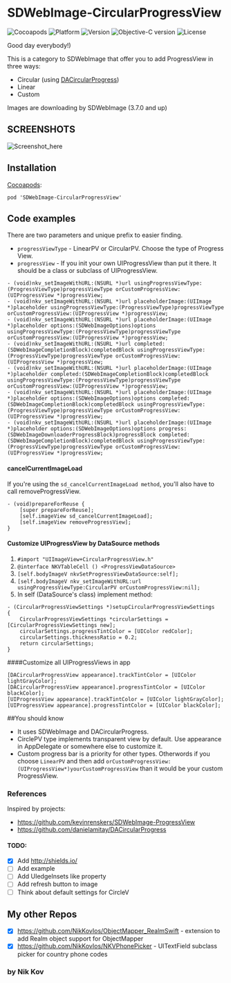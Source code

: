 # SDWebImage-CircularProgressView
![Cocoapods](https://img.shields.io/badge/pod-available-brightgreen.svg?style=flat)
![Platform](https://img.shields.io/badge/platform-ios-blue.svg?style=flat)
![Version](https://img.shields.io/badge/version-1.1-blue.svg?style=flat)
![Objective-C version](https://img.shields.io/badge/Objective--C-latest-lightgrey.svg?style=flat)
![License](https://img.shields.io/badge/license-MIT-lightgrey.svg?style=flat)
 
Good day everybody!)  

This is a category to SDWebImage that offer you to add ProgressView in three ways:
- Circular (using [DACircularProgress](https://github.com/danielamitay/DACircularProgress))
- Linear
- Custom  

Images are downloading by SDWebImage (3.7.0 and up)

## SCREENSHOTS

![Screenshot_here](https://github.com/NikKovV/SDWebImage-CircularProgressView/blob/master/Screenshots/NKVProgressView.png "Screenshot")


## Installation
[Cocoapods](http://cocoapods.org):
```
pod 'SDWebImage-CircularProgressView'
```
## Code examples
There are two parameters and unique prefix to easier finding. 
- `progressViewType` - LinearPV or CircularPV. Choose the type of Progress View.
- `progressView` - If you init your own UIProgressView than put it there. It should be a class or subclass of UIProgressView.
```
- (void)nkv_setImageWithURL:(NSURL *)url usingProgressViewType:(ProgressViewType)progressViewType orCustomProgressView:(UIProgressView *)progressView;
- (void)nkv_setImageWithURL:(NSURL *)url placeholderImage:(UIImage *)placeholder usingProgressViewType:(ProgressViewType)progressViewType orCustomProgressView:(UIProgressView *)progressView;
- (void)nkv_setImageWithURL:(NSURL *)url placeholderImage:(UIImage *)placeholder options:(SDWebImageOptions)options usingProgressViewType:(ProgressViewType)progressViewType orCustomProgressView:(UIProgressView *)progressView;
- (void)nkv_setImageWithURL:(NSURL *)url completed:(SDWebImageCompletionBlock)completedBlock usingProgressViewType:(ProgressViewType)progressViewType orCustomProgressView:(UIProgressView *)progressView;
- (void)nkv_setImageWithURL:(NSURL *)url placeholderImage:(UIImage *)placeholder completed:(SDWebImageCompletionBlock)completedBlock usingProgressViewType:(ProgressViewType)progressViewType orCustomProgressView:(UIProgressView *)progressView;
- (void)nkv_setImageWithURL:(NSURL *)url placeholderImage:(UIImage *)placeholder options:(SDWebImageOptions)options completed:(SDWebImageCompletionBlock)completedBlock usingProgressViewType:(ProgressViewType)progressViewType orCustomProgressView:(UIProgressView *)progressView;
- (void)nkv_setImageWithURL:(NSURL *)url placeholderImage:(UIImage *)placeholder options:(SDWebImageOptions)options progress:(SDWebImageDownloaderProgressBlock)progressBlock completed:(SDWebImageCompletionBlock)completedBlock usingProgressViewType:(ProgressViewType)progressViewType orCustomProgressView:(UIProgressView *)progressView;
```
#### cancelCurrentImageLoad
If you're using the `sd_cancelCurrentImageLoad method`, you'll also have to call removeProgressView.
```
- (void)prepareForReuse {
    [super prepareForReuse];
    [self.imageView sd_cancelCurrentImageLoad];
    [self.imageView removeProgressView];
}
```

#### Customize UIProgressView by DataSource methods
1. `#import "UIImageView+CircularProgressView.h"`
2. `@interface NKVTableCell () <ProgressViewDataSource>`
3. `[self.bodyImageV nkvSetProgressViewDataSource:self];`
4. `[self.bodyImageV nkv_setImageWithURL:url usingProgressViewType:CircularPV orCustomProgressView:nil];`
5. In self (DataSource's class) implement method:
```
- (CircularProgressViewSettings *)setupCircularProgressViewSettings
{
    CircularProgressViewSettings *circularSettings = [CircularProgressViewSettings new];
    circularSettings.progressTintColor = [UIColor redColor];
    circularSettings.thicknessRatio = 0.2;
    return circularSettings;
}
```
####Customize all UIProgressViews in app
```
[DACircularProgressView appearance].trackTintColor = [UIColor lightGrayColor];
[DACircularProgressView appearance].progressTintColor = [UIColor blackColor];
[UIProgressView appearance].trackTintColor = [UIColor lightGrayColor];
[UIProgressView appearance].progressTintColor = [UIColor blackColor];
```
##You should know
- It uses SDWebImage and DACircularProgress.
- CirclePV type implements transparent view by default. Use appearance in AppDelegate or somewhere else to customize it.
- Custom progress bar is a priority for other types. Otherwords if you choose `LinearPV` and then add `orCustomProgressView:(UIProgressView*)yourCustomProgressView` than it would be your custom ProgressView.

### References

Inspired by projects:
- https://github.com/kevinrenskers/SDWebImage-ProgressView
- https://github.com/danielamitay/DACircularProgress

#### TODO:
- [x] Add http://shields.io/
- [ ] Add example
- [ ] Add UIedgeInsets like property
- [ ] Add refresh button to image 
- [ ] Think about default settings for CircleV

## My other Repos

- [x] https://github.com/NikKovIos/ObjectMapper_RealmSwift - extension to add Realm object support for ObjectMapper
- [x] https://github.com/NikKovIos/NKVPhonePicker - UITextField subclass picker for country phone codes

### by Nik Kov

